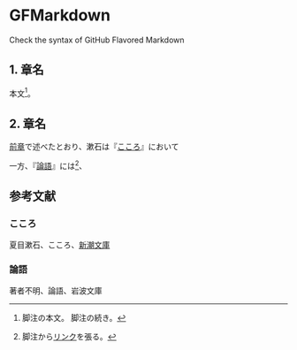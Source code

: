 # GFMarkdown
Check the syntax of GitHub Flavored Markdown

## 1. 章名
本文[^脚注]。

[^脚注]: 脚注の本文。
脚注の続き。

## 2. 章名
[前章](#1-章名)で述べたとおり、漱石は『[こころ](#こころ)』において

一方、『[論語](#論語)』には[^論語]、

[^論語]: 脚注から[リンク](#ref:論語)を張る。

## 参考文献
### こころ
夏目漱石、こころ、[新潮文庫](example.com/shincho-bumko)
### 論語
著者不明、論語、岩波文庫
